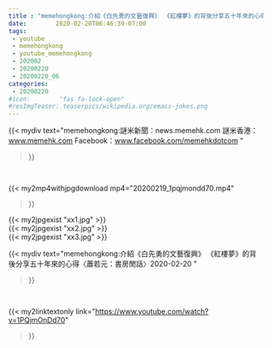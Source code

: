```yaml
---
title : "memehongkong:介紹《白先勇的文藝復興》 《紅樓夢》的背後分享五十年來的心得〈蕭若元：書房閒話〉2020-02-20 "
date:        2020-02-20T06:46:39-07:00
tags:
 - youtube
 - memehongkong
 - youtube_memehongkong
 - 202002
 - 20200220
 - 20200220_06
categories:
 - 20200220
#icon:        "fas fa-lock-open"
#resImgTeaser: teaserpics/wikipedia.org/emacs-jokes.png
---
```


{{< mydiv text="memehongkong:謎米新聞：news.memehk.com 謎米香港： www.memehk.com Facebook：www.facebook.com/memehkdotcom "
>}}
<br>


{{< my2mp4withjpgdownload mp4="20200219_1pqjmondd70.mp4"
>}}

{{< my2jpgexist "xx1.jpg" >}}<br>
{{< my2jpgexist "xx2.jpg" >}}<br>
{{< my2jpgexist "xx3.jpg" >}}<br>



{{< mydiv text="memehongkong:介紹《白先勇的文藝復興》 《紅樓夢》的背後分享五十年來的心得〈蕭若元：書房閒話〉2020-02-20 "
>}}
<br>

{{< my2linktextonly link="https://www.youtube.com/watch?v=1PQjmOnDd70"
>}}


<br>

